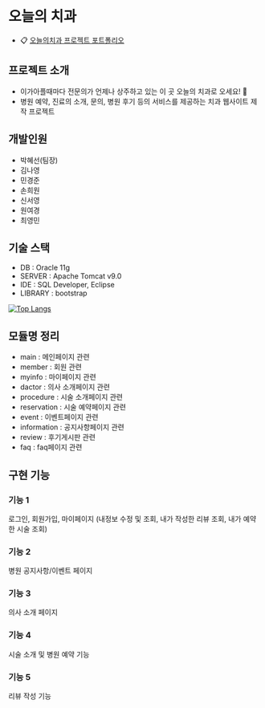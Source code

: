 # 오늘의 치과
+ :clipboard: [오늘의치과 프로젝트 포트폴리오](https://docs.google.com/presentation/d/1EAnOOY26kkDoRSWhWd47gh2B62cDktbV/edit?usp=sharing&ouid=117089576470902145888&rtpof=true&sd=true)

## 프로젝트 소개
+ 이가아플때마다 전문의가 언제나 상주하고 있는 이 곳 오늘의 치과로 오세요! :wave:
+ 병원 예약, 진료의 소개, 문의, 병원 후기 등의 서비스를 제공하는 치과 웹사이트 제작 프로젝트

## 개발인원
+ 박혜선(팀장)
+ 김나영
+ 민경준
+ 손희원
+ 신서영
+ 원여경
+ 최영민

## 기술 스택
+ DB : Oracle 11g
+ SERVER : Apache Tomcat v9.0
+ IDE : SQL Developer, Eclipse
+ LIBRARY : bootstrap


[![Top Langs](https://github-readme-stats.vercel.app/api/top-langs/?username=ssy2253)](https://github.com/ssy2253/soso/github-readme-stats)


## 모듈명 정리
+ main : 메인페이지 관련
+ member : 회원 관련
+ myinfo : 마이페이지 관련
+ dactor : 의사 소개페이지 관련
+ procedure : 시술 소개페이지 관련
+ reservation : 시술 예약페이지 관련
+ event : 이벤트페이지 관련
+ information : 공지사항페이지 관련 
+ review : 후기게시판 관련
+ faq : faq페이지 관련

## 구현 기능
### 기능 1

로그인, 회원가입, 마이페이지 (내정보 수정 및 조회, 내가 작성한 리뷰 조회, 내가 예약한 시술 조회)
### 기능 2

병원 공지사항/이벤트 페이지
### 기능 3

의사 소개 페이지
### 기능 4

시술 소개 및 병원 예약 기능
### 기능 5

리뷰 작성 기능

